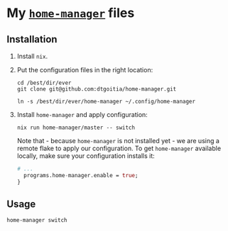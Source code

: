 # My [`home-manager`][1] files

## Installation

1. Install `nix`.

2. Put the configuration files in the right location:

    ```shell
    cd /best/dir/ever
    git clone git@github.com:dtgoitia/home-manager.git

    ln -s /best/dir/ever/home-manager ~/.config/home-manager
    ```

3. Install `home-manager` and apply configuration:

    ```
    nix run home-manager/master -- switch
    ```

    Note that - because `home-manager` is not installed yet - we are using a remote flake to apply our configuration. To get `home-manager` available locally, make sure your configuration installs it:
    
    ```nix
    # ...
      programs.home-manager.enable = true;
    }
    ```

## Usage

```shell
home-manager switch
```

<!-- External references -->

[1]: https://nix-community.github.io/home-manager/ "home-manager - official docs"